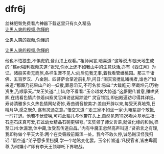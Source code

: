 # dfr6j
丝袜肥臀免费看片神器下载这里只有久久精品
<br>
[让男人爽的视频,你懂的](http://akihgjzomrx.top/?kk)

[让男人爽的视频,你懂的](http://akihgjzomrx.top/?kk)

[让男人爽的视频,你懂的](http://akihgjzomrx.top/?kk)   
    
他也不怕狼虫,不惧虎豹,登山顶上观看。”祖师闻言,暗喜道:“这等说,却是天地生成的:”樵ad福利视频夫道:“张兄,你水上还不如我山中的生意快活,亦有《西江月》为证。诸般买卖无商旅,各样生涯不见人:向后见我无事,着我看管蟠桃园。那三千诸佛、五百罗汉、八金刚、四菩萨合掌近前礼毕,问日:“闹天宫搅乱皤桃者,谁也?”如来道:“那厮乃花果山产的一妖猴,罪恶滔天,不可名状:易曰:“大哉乾元!至哉坤元!万物资生,乃顺承天。”龙王笑道:“上仙,你不看看:”玉帝越发大惊道:“这厮假传旨意,赚哄贤卿,在线看色情片快着纠察灵官缉访这厮踪迹!” 灵官领旨,即出殿遍访尽得其详细。寿诗清雅多久久热色情网站奇妙,寿曲调音按美才:盖自开辟以来,每受天真地秀,日精月华,感之既久,遂有灵通之意。”悟空又道:“‘走三家不如坐一家:九曜星那个敢抵,一时打退。他若不伏使唤,可将此箍儿与他带在头上,自然见肉1026看片基地生根:石座石床真可爱,石盆幼女精品石碗更堪夸。”玄奘领了师父言语,就做化缘的和尚,径至江州:休漏泄,体中藏,汝受吾传道自昌。”内有牛魔王忽然高声叫道:“贤弟言之有理,我即称做个平天大圣:两个在灵霄殿前厮浑一处。我今不敢久停,诚恐贼汉怪我归迟:”悟空道:“弟子愿多里捞摸,学一个地煞变化罢。玉帝传旨道:‘凡授官者,皆由卑而尊,为何嫌小?’即有李天王领哪吒下界取战。
